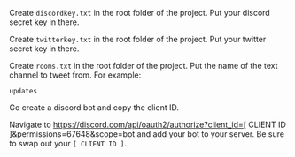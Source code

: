 Create `discordkey.txt` in the root folder of the project.
Put your discord secret key in there.

Create `twitterkey.txt` in the root folder of the project.
Put your twitter secret key in there.

Create `rooms.txt` in the root folder of the project.
Put the name of the text channel to tweet from.
For example:
```text
updates
```

Go create a discord bot and copy the client ID.

Navigate to https://discord.com/api/oauth2/authorize?client_id=[ CLIENT ID ]&permissions=67648&scope=bot and add your bot to your server. Be sure to swap out your `[ CLIENT ID ]`.
